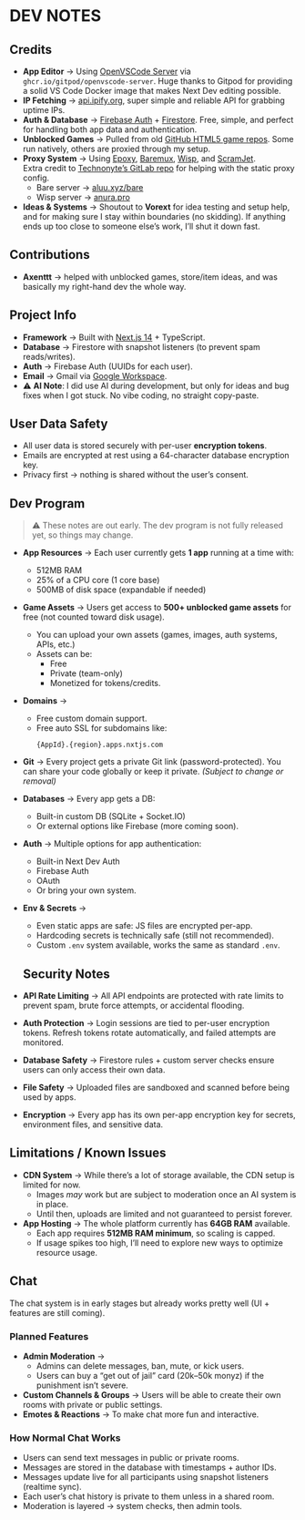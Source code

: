 # DEV NOTES

## Credits
- **App Editor** → Using [OpenVSCode Server](https://github.com/gitpod-io/openvscode-server) via `ghcr.io/gitpod/openvscode-server`. Huge thanks to Gitpod for providing a solid VS Code Docker image that makes Next Dev editing possible.  
- **IP Fetching** → [api.ipify.org](https://api.ipify.org), super simple and reliable API for grabbing uptime IPs.  
- **Auth & Database** → [Firebase Auth](https://firebase.google.com/docs/auth) + [Firestore](https://firebase.google.com/docs/firestore). Free, simple, and perfect for handling both app data and authentication.  
- **Unblocked Games** → Pulled from old [GitHub HTML5 game repos](https://github.com/topics/html5-game). Some run natively, others are proxied through my setup.  
- **Proxy System** → Using [Epoxy](https://github.com/titaniumnetwork-dev/epoxy), [Baremux](https://github.com/tomphttp/baremux), [Wisp](https://github.com/tomphttp/wisp), and [ScramJet](https://github.com/tomphttp/scramjet).  
  Extra credit to [Technonyte’s GitLab repo](https://gitlab.com/technonyte00/vapor/-/tree/main?ref_type=heads) for helping with the static proxy config.  
  - Bare server → [aluu.xyz/bare](https://aluu.xyz/bare)  
  - Wisp server → [anura.pro](wss://anura.pro)  
- **Ideas & Systems** → Shoutout to **Vorext** for idea testing and setup help, and for making sure I stay within boundaries (no skidding). If anything ends up too close to someone else’s work, I’ll shut it down fast.

## Contributions
- **Axenttt** → helped with unblocked games, store/item ideas, and was basically my right-hand dev the whole way.

## Project Info
- **Framework** → Built with [Next.js 14](https://nextjs.org/) + TypeScript.  
- **Database** → Firestore with snapshot listeners (to prevent spam reads/writes).  
- **Auth** → Firebase Auth (UUIDs for each user).  
- **Email** → Gmail via [Google Workspace](https://workspace.google.com/).  
- ⚠️ **AI Note**: I did use AI during development, but only for ideas and bug fixes when I got stuck. No vibe coding, no straight copy-paste.

## User Data Safety
- All user data is stored securely with per-user **encryption tokens**.  
- Emails are encrypted at rest using a 64-character database encryption key.  
- Privacy first → nothing is shared without the user’s consent.

## Dev Program
> ⚠️ These notes are out early. The dev program is not fully released yet, so things may change.  

- **App Resources** → Each user currently gets **1 app** running at a time with:  
  - 512MB RAM  
  - 25% of a CPU core (1 core base)  
  - 500MB of disk space (expandable if needed)  
- **Game Assets** → Users get access to **500+ unblocked game assets** for free (not counted toward disk usage).  
  - You can upload your own assets (games, images, auth systems, APIs, etc.)  
  - Assets can be:  
    - Free  
    - Private (team-only)  
    - Monetized for tokens/credits.  
- **Domains** →  
  - Free custom domain support.  
  - Free auto SSL for subdomains like:  
    ```
    {AppId}.{region}.apps.nxtjs.com
    ```  
- **Git** → Every project gets a private Git link (password-protected). You can share your code globally or keep it private. _(Subject to change or removal)_  
- **Databases** → Every app gets a DB:  
  - Built-in custom DB (SQLite + Socket.IO)  
  - Or external options like Firebase (more coming soon).  
- **Auth** → Multiple options for app authentication:  
  - Built-in Next Dev Auth  
  - Firebase Auth  
  - OAuth  
  - Or bring your own system.  
- **Env & Secrets** →  
  - Even static apps are safe: JS files are encrypted per-app.  
  - Hardcoding secrets is technically safe (still not recommended).  
  - Custom `.env` system available, works the same as standard `.env`.  
  
  ## Security Notes
- **API Rate Limiting** → All API endpoints are protected with rate limits to prevent spam, brute force attempts, or accidental flooding.  
- **Auth Protection** → Login sessions are tied to per-user encryption tokens. Refresh tokens rotate automatically, and failed attempts are monitored.  
- **Database Safety** → Firestore rules + custom server checks ensure users can only access their own data.  
- **File Safety** → Uploaded files are sandboxed and scanned before being used by apps.  
- **Encryption** → Every app has its own per-app encryption key for secrets, environment files, and sensitive data.  

## Limitations / Known Issues
- **CDN System** → While there’s a lot of storage available, the CDN setup is limited for now.  
  - Images *may* work but are subject to moderation once an AI system is in place.  
  - Until then, uploads are limited and not guaranteed to persist forever.  
- **App Hosting** → The whole platform currently has **64GB RAM** available.  
  - Each app requires **512MB RAM minimum**, so scaling is capped.  
  - If usage spikes too high, I’ll need to explore new ways to optimize resource usage.  

## Chat
The chat system is in early stages but already works pretty well (UI + features are still coming).  

### Planned Features
- **Admin Moderation** →  
  - Admins can delete messages, ban, mute, or kick users.  
  - Users can buy a “get out of jail” card (20k–50k monyz) if the punishment isn’t severe.  
- **Custom Channels & Groups** → Users will be able to create their own rooms with private or public settings.  
- **Emotes & Reactions** → To make chat more fun and interactive.  

### How Normal Chat Works
- Users can send text messages in public or private rooms.  
- Messages are stored in the database with timestamps + author IDs.  
- Messages update live for all participants using snapshot listeners (realtime sync).  
- Each user’s chat history is private to them unless in a shared room.  
- Moderation is layered → system checks, then admin tools.  

